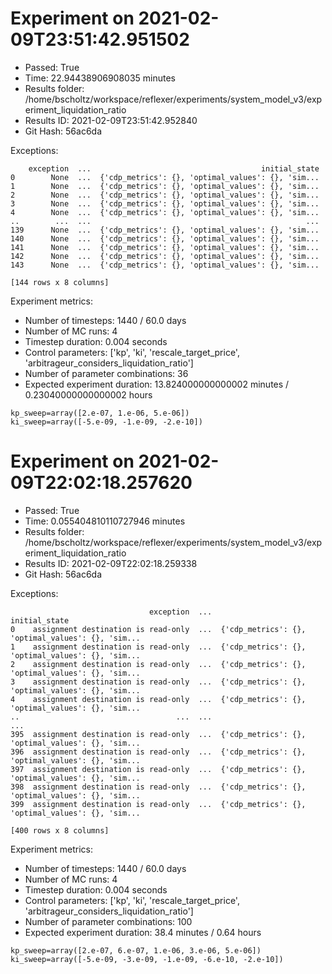 
# Experiment on 2021-02-09T23:51:42.951502
* Passed: True
* Time: 22.94438906908035 minutes
* Results folder: /home/bscholtz/workspace/reflexer/experiments/system_model_v3/experiment_liquidation_ratio
* Results ID: 2021-02-09T23:51:42.952840
* Git Hash: 56ac6da

Exceptions:

```
    exception  ...                                      initial_state
0        None  ...  {'cdp_metrics': {}, 'optimal_values': {}, 'sim...
1        None  ...  {'cdp_metrics': {}, 'optimal_values': {}, 'sim...
2        None  ...  {'cdp_metrics': {}, 'optimal_values': {}, 'sim...
3        None  ...  {'cdp_metrics': {}, 'optimal_values': {}, 'sim...
4        None  ...  {'cdp_metrics': {}, 'optimal_values': {}, 'sim...
..        ...  ...                                                ...
139      None  ...  {'cdp_metrics': {}, 'optimal_values': {}, 'sim...
140      None  ...  {'cdp_metrics': {}, 'optimal_values': {}, 'sim...
141      None  ...  {'cdp_metrics': {}, 'optimal_values': {}, 'sim...
142      None  ...  {'cdp_metrics': {}, 'optimal_values': {}, 'sim...
143      None  ...  {'cdp_metrics': {}, 'optimal_values': {}, 'sim...

[144 rows x 8 columns]
```

Experiment metrics:


* Number of timesteps: 1440 / 60.0 days
* Number of MC runs: 4
* Timestep duration: 0.004 seconds
* Control parameters: ['kp', 'ki', 'rescale_target_price', 'arbitrageur_considers_liquidation_ratio']
* Number of parameter combinations: 36
* Expected experiment duration: 13.824000000000002 minutes / 0.23040000000000002 hours
    

```
kp_sweep=array([2.e-07, 1.e-06, 5.e-06])
ki_sweep=array([-5.e-09, -1.e-09, -2.e-10])
```

    
# Experiment on 2021-02-09T22:02:18.257620
* Passed: True
* Time: 0.055404810110727946 minutes
* Results folder: /home/bscholtz/workspace/reflexer/experiments/system_model_v3/experiment_liquidation_ratio
* Results ID: 2021-02-09T22:02:18.259338
* Git Hash: 56ac6da

Exceptions:

```
                               exception  ...                                      initial_state
0    assignment destination is read-only  ...  {'cdp_metrics': {}, 'optimal_values': {}, 'sim...
1    assignment destination is read-only  ...  {'cdp_metrics': {}, 'optimal_values': {}, 'sim...
2    assignment destination is read-only  ...  {'cdp_metrics': {}, 'optimal_values': {}, 'sim...
3    assignment destination is read-only  ...  {'cdp_metrics': {}, 'optimal_values': {}, 'sim...
4    assignment destination is read-only  ...  {'cdp_metrics': {}, 'optimal_values': {}, 'sim...
..                                   ...  ...                                                ...
395  assignment destination is read-only  ...  {'cdp_metrics': {}, 'optimal_values': {}, 'sim...
396  assignment destination is read-only  ...  {'cdp_metrics': {}, 'optimal_values': {}, 'sim...
397  assignment destination is read-only  ...  {'cdp_metrics': {}, 'optimal_values': {}, 'sim...
398  assignment destination is read-only  ...  {'cdp_metrics': {}, 'optimal_values': {}, 'sim...
399  assignment destination is read-only  ...  {'cdp_metrics': {}, 'optimal_values': {}, 'sim...

[400 rows x 8 columns]
```

Experiment metrics:


* Number of timesteps: 1440 / 60.0 days
* Number of MC runs: 4
* Timestep duration: 0.004 seconds
* Control parameters: ['kp', 'ki', 'rescale_target_price', 'arbitrageur_considers_liquidation_ratio']
* Number of parameter combinations: 100
* Expected experiment duration: 38.4 minutes / 0.64 hours
    

```
kp_sweep=array([2.e-07, 6.e-07, 1.e-06, 3.e-06, 5.e-06])
ki_sweep=array([-5.e-09, -3.e-09, -1.e-09, -6.e-10, -2.e-10])
```

    